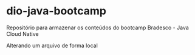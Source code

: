 # dio-java-bootcamp
Repositório para armazenar os conteúdos do bootcamp Bradesco - Java Cloud Native

Alterando um arquivo de forma local